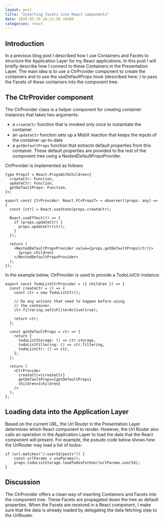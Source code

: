 ```yaml
---
layout: post
title: "Inserting facets into React components"
date: 2020-05-26 16:21:59 +0100
categories: react
---
```


## Introduction

In a previous blog post I described how I use Containers and Facets to structure the Application Layer for my React applications. In this post I will briefly describe how I connect to these Containers in the Presentation Layer. The main idea is to use a CtrProvider component to create the containers and to use the useDefaultProps hook (described here: ) to pass the Facets of these containers into the component tree.

## The CtrProvider component

The CtrProvider class is a helper component for creating container instances that takes two arguments:

- a `createCtr` function that is invoked only once to instantiate the container
- an `updateCtr` function sets up a MobX reaction that keeps the inputs of the container up-to-date
- a `getDefaultProps` function that extracts default properties from this container. These default properties are provided
  to the rest of the component tree using a NestedDefaultPropsProvider.

CtrProvider is implemented as follows:

```
type PropsT = React.PropsWithChildren<{
  createCtr: Function,
  updateCtr: Function,
  getDefaultProps: Function,
}>;

export const CtrProvider: React.FC<PropsT> = observer((props: any) => {
  const [ctr] = React.useState(props.createCtr);

  React.useEffect(() => {
    if (props.updateCtr) {
      props.updateCtr(ctr);
    }
  });

  return (
    <NestedDefaultPropsProvider value={props.getDefaultProps(ctr)}>
      {props.children}
    </NestedDefaultPropsProvider>
  );
});
```

In the example below, CtrProvider is used to provide a TodoListCtr instance:

```
export const TodoListCtrProvider = ({ children }) => {
  const createCtr = () => {
    const ctr = new TodoListCtr();

    // Do any actions that need to happen before using
    // the container.
    ctr.filtering.setIsFilterActive(true);

    return ctr;
  };

  const getDefaultProps = ctr => {
    return {
      todoListStorage: () => ctr.storage,
      todoListFiltering: () => ctr.filtering,
      todoListCtr: () => ctr,
    };
  };

  return (
    <CtrProvider
      createCtr={createCtr}
      getDefaultProps={getDefaultProps}
      children={children}
    />
  );
};

```

## Loading data into the Application Layer

Based on the current URL, the Url Router in the Presentation Layer determines which React component to render. However, the Url Router also calls an operation in the Application Layer to load the data that the React component will present. For example, the pseudo code below shows how the UrlRouter may load a list of todos:

```
if (url.matches("/:userId/posts")) {
    const urlParams = useParams();
    props.todoListStorage.loadTodosForUser(urlParams.userId);
}
```

## Discussion

The CtrProvider offers a clean way of inserting Containers and Facets into the component tree. These Facets are propagated down the tree as default properties. When the Facets are received in a React component, I make sure that the data is already loaded by delegating the data fetching step to the UrlRouter.
